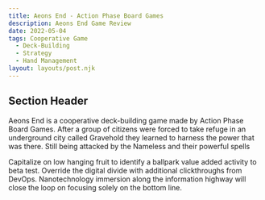 ```yaml
---
title: Aeons End - Action Phase Board Games
description: Aeons End Game Review
date: 2022-05-04
tags: Cooperative Game 
  - Deck-Building
  - Strategy 
  - Hand Management 
layout: layouts/post.njk
---
```

## Section Header
Aeons End is a cooperative deck-building game made by Action Phase Board Games. After a group of citizens were forced to take refuge in an underground city called Gravehold they learned to harness the power that was there. Still being attacked by the Nameless and their powerful spells

Capitalize on low hanging fruit to identify a ballpark value added activity to beta test. Override the digital divide with additional clickthroughs from DevOps. Nanotechnology immersion along the information highway will close the loop on focusing solely on the bottom line.
